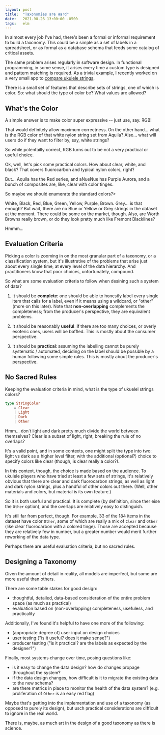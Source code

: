 ```yaml
---
layout: post
title:  "Taxonomies are Hard"
date:   2021-08-26 13:00:00 -0500
tags:   elm
---
```


In almost every job I've had, there's been a formal or informal requirement to build a taxonomy. This could be a simple as a set of labels in a spreadsheet, or as formal as a database schema that feeds some catalog of critical assets. 

The same problem arises regularly in software design. In functional programming, in some sense, it arises every time a custom type is designed and pattern matching is required. As a trivial example, I recently worked on a very small app to [compare ukulele strings](https://tarokuriyama.com/ukestrings/).

There is a small set of features that describe sets of strings, one of which is color. So: what should the type of color be? What values are allowed?

## What's the Color

A simple answer is to make color super expressive -- just use, say. RGB!

That would definitely allow maximum correctness. On the other hand... what is the RGB color of that white nylon string set from Aquila? Also... what will users do if they want to filter by, say, white strings?

So while potentailly correct, RGB turns out to be not a very practical or useful choice.

Ok, well, let's pick some practical colors. How about clear, white, and black? That covers fluorocarbon and typical nylon colors, right?

But... Aquila has the Red series, and aNueNue has Purple Aurora, and a bunch of composites are, like, clear with color tinges.

So maybe we should enumerate the standard colors?>

White, Black, Red, Blue, Green, Yellow, Purple, Brown. Grey... is that enough? But wait, there are no Blue or Yellow or Grey strings in the dataset at the moment. There could be some on the market, though. Also, are Worth Browns really brown, or do they look pretty much like Fremont Blacklines?

Hmmm...


## Evaluation Criteria

Picking a color is zooming in on the most granular part of a taxonomy, or a classification system, but it's illustrative of the problems that arise just about every single time, at every level of the data hierarchy. And practitioners know that poor choices, unfortunately, compound.

So what are some evaluation criteria to follow when desining such a system of data?

1. It should be **complete**: one should be able to honestly label every single item that calls for a label, even if it means using a wildcard, or "other" (more on this later). Note that **non-overlapping** complements the completeness; from the producer's perspective, they are equivalent problems.

2. It should be reasonably **useful**: if there are too many choices, or overly esoteric ones, users will be baffled. This is mostly about the consumer perspective.

3. It should be **practical**: assuming the labelling cannot be purely systematic / automated, deciding on the label should be possible by a human following some simple rules. This is mostly about the producer's perspective.


## No Sacred Rules

Keeping the evaluation criteria in mind, what is the type of ukuelel strings colors?

```elm
type StringColor
    = Clear
    | Light
    | Dark
    | Other
```

Hmm... don't light and dark pretty much divide the world between themselves? Clear is a subset of light, right, breaking the rule of no overlaps?

It's a valid point, and in some contexts, one might split the type into two: light vs dark as a higher level filter, with the additional (optional?) choice to specify colors like clear (though, is clear really a color?).

In this context, though, the choice is made based on the audience. To ukulele players who have tried at least a few sets of strings, it's relatively obvious that there are clear and dark fluorocarbon strings, as well as light and dark nylon strings, plus a handful of other colors out there. (Well, other materials and colors, but material is its own feature.)

So it is both useful and practical. It is complete (by definition, since ther eise the `Other` option), and the overlaps are relatively easy to distinguish.

It's still far from perfect, though. For example, 33 of the 184 items in the dataset have color `Other`, some of which are really a mix of `Clear` and `Other` (like clear fluorocarbon with a colored tinge). Those are accepted because they are relatively few in number, but a greater number would merit further reworking of the data type.

Perhaps there are useful evaluation criteria, but no sacred rules.


## Designing a Taxonomy

Given the amount of detail in reality, all models are imperfect, but some are more useful than others.

There are some table stakes for good design:

- thoughtful, detailed, data-based consideration of the entire problem space (as much as practical)
- evaluation based on (non-overlapping) completeness, usefuless, and practicality

Additionally, I've found it's helpful to have one more of the following:

- (appropriate degree of) user input on design choices
- user testing ("is it useful? does it make sense?")
- producer testing ("is it practical? are the labels as expected by the designer?")

Finally, most systems change over time, posing questions like:

- is it easy to change the data design? how do changes propage throughout the system?
- if the data design changes, how difficult is it to migrate the existing data to the new schema?
- are there metrics in place to monitor the health of the data system? (e.g. proliferation of `Other` is an easy red flag)

Maybe that's getting into the implementation and use of a taxonomy (as opposed to purely its design), but usch practical considerations are difficult to ignore in the real world.

There is, maybe, as much art in the design of a good taxonomy as there is science.
